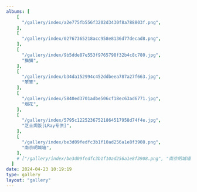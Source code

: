```yaml
---
albums: [
    [
      "/gallery/index/a2e775fb556f3202d3430f8a788803f.png",
    ],
    [
      "/gallery/index/02767365218acc958e8136d77decad8.png",
    ],
    [
      "/gallery/index/9b5dde87e553f9765798f32b4c8c780.jpg",
      "猫猫",
    ],
    [
      "/gallery/index/b34da152994c452ddbeea787a27f663.jpg",
      "笨笨",
    ],
    [
      "/gallery/index/5840ed3701adbe506cf18ec63ad6771.jpg",
      "烟花",
    ],
    [
      "/gallery/index/5795c12252367521864517958d74f4e.jpg",
      "芝士焗饭[LRay专供]",
    ],
    [
      "/gallery/index/be3d09fedfc3b1f10ad256a1e8f3908.png",
      "南京明城墙",
    ],
    # ["/gallery/index/be3d09fedfc3b1f10ad256a1e8f3908.png", "南京明城墙"],
  ]
date: 2024-04-23 10:19:19
type: gallery
layout: "gallery"
---
```


<!-- @format -->
